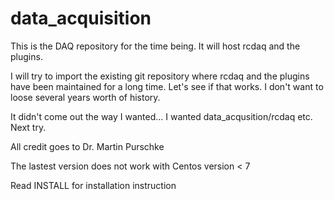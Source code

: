 # data_acquisition
This is the DAQ repository for the time being. It will host rcdaq and the plugins.

I will try to import the existing git repository where rcdaq and the plugins have been maintained for a long time.
Let's see if that works. I don't want to loose several years worth of history.

It didn't come out the way I wanted... I wanted data_acqusition/rcdaq etc. Next try.

All credit goes to Dr. Martin Purschke 

The lastest version does not work with Centos version < 7

Read INSTALL for installation instruction